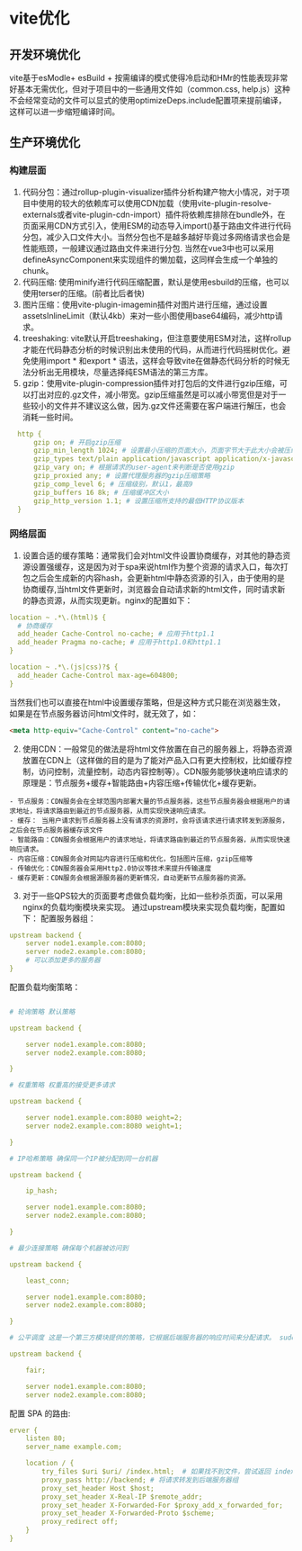 # vite优化

## 开发环境优化

vite基于esModle+ esBuild + 按需编译的模式使得冷启动和HMr的性能表现非常好基本无需优化，但对于项目中的一些通用文件如（common.css, help.js）这种不会经常变动的文件可以显式的使用optimizeDeps.include配置项来提前编译，这样可以进一步缩短编译时间。

## 生产环境优化

### 构建层面

1. 代码分包：通过rollup-plugin-visualizer插件分析构建产物大小情况，对于项目中使用的较大的依赖库可以使用CDN加载（使用vite-plugin-resolve-externals或者vite-plugin-cdn-import）插件将依赖库排除在bundle外，在页面采用CDN方式引入，使用ESM的动态导入import()基于路由文件进行代码分包，减少入口文件大小。当然分包也不是越多越好毕竟过多网络请求也会是性能瓶颈，一般建议通过路由文件来进行分包. 当然在vue3中也可以采用defineAsyncComponent来实现组件的懒加载，这同样会生成一个单独的chunk。
2. 代码压缩: 使用minify进行代码压缩配置，默认是使用esbuild的压缩，也可以使用terser的压缩。(前者比后者快)
3. 图片压缩：使用vite-plugin-imagemin插件对图片进行压缩，通过设置assetsInlineLimit（默认4kb）来对一些小图使用base64编码，减少http请求。
4. treeshaking: vite默认开启treeshaking，但注意要使用ESM对法，这样rollup才能在代码静态分析的时候识别出未使用的代码，从而进行代码摇树优化。避免使用import * 和export * 语法，这样会导致vite在做静态代码分析的时候无法分析出无用模块，尽量选择纯ESM语法的第三方库。
5. gzip：使用vite-plugin-compression插件对打包后的文件进行gzip压缩，可以打出对应的.gz文件，减小带宽。gzip压缩虽然是可以减小带宽但是对于一些较小的文件并不建议这么做，因为.gz文件还需要在客户端进行解压，也会消耗一些时间。
  

```yaml
  http {
      gzip on; # 开启gzip压缩
      gzip_min_length 1024; # 设置最小压缩的页面大小，页面字节大于此大小会被压缩
      gzip_types text/plain application/javascript application/x-javascript text/javascript text/xml text/css; # 对这些类型的响应进行压缩
      gzip_vary on; # 根据请求的user-agent来判断是否使用gzip
      gzip_proxied any; # 设置代理服务器的gzip压缩策略
      gzip_comp_level 6; # 压缩级别，默认1，最高9
      gzip_buffers 16 8k; # 压缩缓冲区大小
      gzip_http_version 1.1; # 设置压缩所支持的最低HTTP协议版本
  }
  ```

### 网络层面

1. 设置合适的缓存策略：通常我们会对html文件设置协商缓存，对其他的静态资源设置强缓存，这是因为对于spa来说html作为整个资源的请求入口，每次打包之后会生成新的内容hash，会更新html中静态资源的引入，由于使用的是协商缓存,当html文件更新时，浏览器会自动请求新的html文件，同时请求新的静态资源，从而实现更新。nginx的配置如下：

```yaml
location ~ .*\.(html)$ {    
  # 协商缓存
  add_header Cache-Control no-cache; # 应用于http1.1
  add_header Pragma no-cache; # 应用于http1.0和http1.1
}

location ~ .*\.(js|css)?$ {
  add_header Cache-Control max-age=604800;
}
```

当然我们也可以直接在html中设置缓存策略，但是这种方式只能在浏览器生效，如果是在节点服务器访问html文件时，就无效了，如：

```html
<meta http-equiv="Cache-Control" content="no-cache">
```

2. 使用CDN：一般常见的做法是将html文件放置在自己的服务器上，将静态资源放置在CDN上（这样做的目的是为了能对产品入口有更大控制权，比如缓存控制，访问控制，流量控制，动态内容控制等）。CDN服务能够快速响应请求的原理是：节点服务+缓存+智能路由+内容压缩+传输优化+缓存更新。

```
- 节点服务：CDN服务会在全球范围内部署大量的节点服务器，这些节点服务器会根据用户的请求地址，将请求路由到最近的节点服务器，从而实现快速响应请求。
- 缓存： 当用户请求到节点服务器上没有请求的资源时，会将该请求进行请求转发到源服务，之后会在节点服务器缓存该文件
- 智能路由：CDN服务会根据用户的请求地址，将请求路由到最近的节点服务器，从而实现快速响应请求。
- 内容压缩：CDN服务会对网站内容进行压缩和优化，包括图片压缩，gzip压缩等
- 传输优化：CDN服务器会采用Http2.0协议等技术来提升传输速度
- 缓存更新：CDN服务会根据源服务器的更新情况，自动更新节点服务器的资源。
  ```

 
3. 对于一些QPS较大的页面要考虑做负载均衡，比如一些秒杀页面，可以采用nginx的负载均衡模块来实现。
通过upstream模块来实现负载均衡，配置如下：
配置服务器组：

```yaml
upstream backend {
    server node1.example.com:8080;
    server node2.example.com:8080;
    # 可以添加更多的服务器
}
```

配置负载均衡策略：

```yaml 

# 轮询策略 默认策略

upstream backend {

    server node1.example.com:8080;
    server node2.example.com:8080;

}

# 权重策略 权重高的接受更多请求

upstream backend {

    server node1.example.com:8080 weight=2;
    server node2.example.com:8080 weight=1;

}

# IP哈希策略 确保同一个IP被分配到同一台机器 

upstream backend {

    ip_hash; 

    server node1.example.com:8080;
    server node2.example.com:8080;

}

# 最少连接策略 确保每个机器被访问到

upstream backend {

    least_conn; 

    server node1.example.com:8080;
    server node2.example.com:8080;

}

# 公平调度 这是一个第三方模块提供的策略，它根据后端服务器的响应时间来分配请求。 sudo apt-get install nginx-extras

upstream backend {

    fair; 

    server node1.example.com:8080;
    server node2.example.com:8080;

```

配置 SPA 的路由:

```yaml
erver {
    listen 80;
    server_name example.com;

    location / {
        try_files $uri $uri/ /index.html;  # 如果找不到文件，尝试返回 index.html
        proxy_pass http://backend; # 将请求转发到后端服务器组
        proxy_set_header Host $host;
        proxy_set_header X-Real-IP $remote_addr;
        proxy_set_header X-Forwarded-For $proxy_add_x_forwarded_for;
        proxy_set_header X-Forwarded-Proto $scheme;
        proxy_redirect off;
    }
}
```
